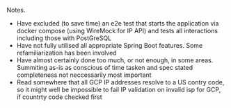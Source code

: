 Notes.

- Have excluded (to save time) an e2e test that starts the application via docker compose (using WireMock for IP API) and tests all interactions including those with PostGreSQL 
- Have not fully utilised all appropriate Spring Boot features. Some refamiliarization has been involved
- Have almost certainly done too much, or not enough, in some areas. Summiting as-is as conscious of time tasken and spec stated completeness not neccessarily most important
- Read somewhere that all GCP IP addresses resolve to a US contry code, so it might well be impossible to fail IP validation on invalid isp for GCP, if countrty code checked first
